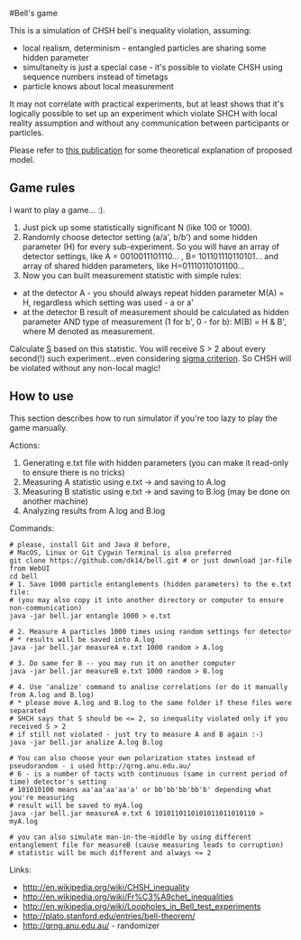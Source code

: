 #Bell's game

This is a simulation of CHSH bell's inequality violation, assuming:

- local realism, determinism - entangled particles are sharing some hidden parameter
- simultaneity is just a special case - it's possible to violate CHSH using sequence numbers instead of timetags
- particle knows about local measurement

It may not correlate with practical experiments, but at least shows that it's logically possible to set up an experiment which violate SHCH with local reality assumption and without any communication between participants or particles.


Please refer to [this publication](https://www.academia.edu/8631507/Hidden_parameters_may_create_additional_statistical_errors_in_bell_test_experiments) for some theoretical explanation of proposed model.
 
## Game rules

I want to play a game... :). 

1. Just pick up some statistically significant N (like 100 or 1000). 
2. Randomly choose detector setting (a/a', b/b') and some hidden parameter (H) for every sub-experiment. So you will have an array of detector settings, like A = 0010011101110... , B= 101101110110101... and array of shared hidden parameters, like H=01110110101100... 
3. Now you can built measurement statistic with simple rules: 

- at the detector A - you should always repeat hidden parameter M(A) = H, regardless which setting was used -  a or a' 
- at the detector B result of measurement should be calculated as hidden parameter AND type of measurement (1 for b', 0 - for b): M(B) = H & B', where M denoted as measurement.
 
Calculate [S](http://en.wikipedia.org/wiki/CHSH_inequality) based on this statistic. You will receive S > 2  about every second(!) such experiment...even considering [sigma criterion](http://en.wikipedia.org/wiki/Statistical_significance). So CHSH will be violated without any non-local magic!


## How to use

This section describes how to run simulator if you're too lazy to play the game manually.

Actions:

1. Generating e.txt file with hidden parameters (you can make it read-only to ensure there is no tricks)
2. Measuring A statistic using e.txt -> and saving to A.log
3. Measuring B statistic using e.txt -> and saving to B.log (may be done on another machine)
4. Analyzing results from A.log and B.log

Commands:

    # please, install Git and Java 8 before, 
    # MacOS, Linux or Git Cygwin Terminal is also preferred
    git clone https://github.com/dk14/bell.git # or just download jar-file from WebUI
    cd bell
    # 1. Save 1000 particle entanglements (hidden parameters) to the e.txt file:
    # (you may also copy it into another directory or computer to ensure non-communication)
    java -jar bell.jar entangle 1000 > e.txt 
    
    # 2. Measure A particles 1000 times using random settings for detector
    # * results will be saved into A.log
    java -jar bell.jar measureA e.txt 1000 random > A.log
    
    # 3. Do same for B -- you may run it on another computer
    java -jar bell.jar measureB e.txt 1000 random > B.log
    
    # 4. Use 'analize' command to analise correlations (or do it manually from A.log and B.log)
    # * please move A.log and B.log to the same folder if these files were separated  
    # SHCH says that S should be <= 2, so inequality violated only if you received S > 2
    # if still not violated - just try to measure A and B again :-)
    java -jar bell.jar analize A.log B.log
    
    # You can also choose your own polarization states instead of pseudorandom - i used http://qrng.anu.edu.au/
    # 6 - is a number of tacts with continuous (same in current period of time) detector's setting
    # 101010100 means aa'aa'aa'aa'a' or bb'bb'bb'bb'b' depending what you're measuring
    # result will be saved to myA.log
    java -jar bell.jar measureA e.txt 6 1010110110101011011010110 > myA.log
    
    # you can also simulate man-in-the-middle by using different entanglement file for measureB (cause measuring leads to corruption)
    # statistic will be much different and always <= 2 


Links: 

- http://en.wikipedia.org/wiki/CHSH_inequality
- http://en.wikipedia.org/wiki/Fr%C3%A9chet_inequalities
- http://en.wikipedia.org/wiki/Loopholes_in_Bell_test_experiments
- http://plato.stanford.edu/entries/bell-theorem/
- http://qrng.anu.edu.au/ - randomizer

 
